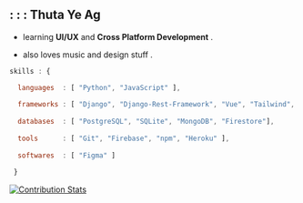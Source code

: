 ## :  :  :  Thuta Ye Ag   <br>
  
  * learning __UI/UX__ and __Cross Platform Development__ .
  
  * also loves music and design stuff .
      
 
  
  
  ```javascript
  skills : {
  
    languages  : [ "Python", "JavaScript" ],
    
    frameworks : [ "Django", "Django-Rest-Framework", "Vue", "Tailwind", "SASS", "Express", "Node.js" ],
    
    databases  : [ "PostgreSQL", "SQLite", "MongoDB", "Firestore"],
    
    tools      : [ "Git", "Firebase", "npm", "Heroku" ],
    
    softwares  : [ "Figma" ]
    
   }
  
  ```
  

[![Contribution Stats](https://github-contribution-stats.vercel.app/api/?username=ThutaYeAg)](https://github.com/LordDashMe/github-contribution-stats/)
